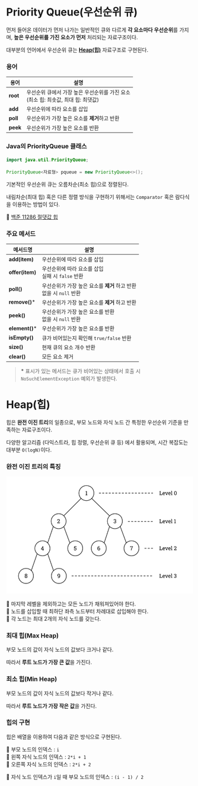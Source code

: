 # Priority Queue(우선순위 큐)

먼저 들어온 데이터가 먼저 나가는 일반적인 큐와 다르게 **각 요소마다 우선순위**를 가지며, **높은 우선순위를 가진 요소가 먼저** 처리되는 자료구조이다.

대부분의 언어에서 우선순위 큐는 [**Heap(힙)**](#heap힙) 자료구조로 구현된다.

### 용어

| **용어** | **설명**                                                                              |
| -------- | ------------------------------------------------------------------------------------- |
| **root** | 우선순위 큐에서 가장 높은 우선순위를 가진 요소 <br>(최소 힙: 최솟값, 최대 힙: 최댓값) |
| **add**  | 우선순위에 따라 요소를 삽입                                                           |
| **poll** | 우선순위가 가장 높은 요소를 **제거**하고 반환                                         |
| **peek** | 우선순위가 가장 높은 요소를 반환                                                      |

### Java의 PriorityQueue 클래스

```java
import java.util.PriorityQueue;

PriorityQueue<자료형> pqueue = new PriorityQueue<>();
```

기본적인 우선순위 큐는 오름차순(최소 힙)으로 정렬된다.<br>

내림차순(최대 힙) 혹은 다른 정렬 방식을 구현하기 위해서는 `Comparator` 혹은 람다식을 이용하는 방법이 있다.<br>

🔗 [백준 11286 절댓값 힙](https://github.com/CHOO-O/CHOO-algorithm/tree/main/%EB%B0%B1%EC%A4%80/Silver/11286.%E2%80%85%EC%A0%88%EB%8C%93%EA%B0%92%E2%80%85%ED%9E%99)

### 주요 메서드

| **메서드명**    | **설명**                                                                |
| --------------- | ----------------------------------------------------------------------- |
| **add(item)**   | 우선순위에 따라 요소를 삽입                                             |
| **offer(item)** | 우선순위에 따라 요소를 삽입 <br> 실패 시 `false` 반환                   |
| **poll()**      | 우선순위가 가장 높은 요소를 **제거** 하고 반환 <br> 없을 시 `null` 반환 |
| **remove()**\*  | 우선순위가 가장 높은 요소를 **제거** 하고 반환                          |
| **peek()**      | 우선순위가 가장 높은 요소를 반환 <br> 없을 시 `null` 반환               |
| **element()**\* | 우선순위가 가장 높은 요소를 반환                                        |
| **isEmpty()**   | 큐가 비어있는지 확인해 `true/false` 반환                                |
| **size()**      | 현재 큐의 요소 개수 반환                                                |
| **clear()**     | 모든 요소 제거                                                          |

> **\*** 표시가 있는 메서드는 큐가 비어있는 상태에서 호출 시 `NoSuchElementException` 예외가 발생한다.

# Heap(힙)

힙은 **완전 이진 트리**의 일종으로, 부모 노드와 자식 노드 간 특정한 우선순위 기준을 만족하는 자료구조이다.

다양한 알고리즘 (다익스트라, 힙 정렬, 우선순위 큐 등) 에서 활용되며, 시간 복잡도는 대부분 `O(logN)`이다.<br>

### 완전 이진 트리의 특징

![Compete binary tree](https://github.com/CHOO-O/CHOO-study/blob/main/Data-structure/assets/Complete-binary-tree.png?raw=true)

🔹 마지막 레벨을 제외하고는 모든 노드가 채워져있어야 한다.<br>
🔹 노드를 삽입할 때 최하단 좌측 노드부터 차례대로 삽입해야 한다.<br>
🔹 각 노드는 최대 2개의 자식 노드를 갖는다.<br>

### 최대 힙(Max Heap)

부모 노드의 값이 자식 노드의 값보다 크거나 같다.<br>

따라서 **루트 노드가 가장 큰 값**을 가진다.<br>

### 최소 힙(Min Heap)

부모 노드의 값이 자식 노드의 값보다 작거나 같다.<br>

따라서 **루트 노드가 가장 작은 값**을 가진다.<br>

### 힙의 구현

힙은 배열을 이용하여 다음과 같은 방식으로 구현된다.<br>

🔹 부모 노드의 인덱스 : `i`<br>
🔹 왼쪽 자식 노드의 인덱스 : `2*i + 1`<br>
🔹 오른쪽 자식 노드의 인덱스 : `2*i + 2`<br>

🔹 자식 노드 인덱스가 `i`일 때 부모 노드의 인덱스 : `(i - 1) / 2`<br>
